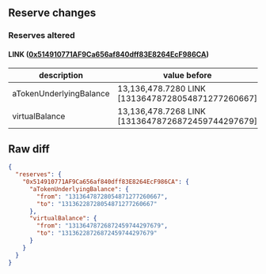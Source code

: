 ## Reserve changes

### Reserves altered

#### LINK ([0x514910771AF9Ca656af840dff83E8264EcF986CA](https://etherscan.io/address/0x514910771AF9Ca656af840dff83E8264EcF986CA))

| description | value before | value after |
| --- | --- | --- |
| aTokenUnderlyingBalance | 13,136,478.7280 LINK [13136478728054871277260667] | 13,136,228.7280 LINK [13136228728054871277260667] |
| virtualBalance | 13,136,478.7268 LINK [13136478726872459744297679] | 13,136,228.7268 LINK [13136228726872459744297679] |


## Raw diff

```json
{
  "reserves": {
    "0x514910771AF9Ca656af840dff83E8264EcF986CA": {
      "aTokenUnderlyingBalance": {
        "from": "13136478728054871277260667",
        "to": "13136228728054871277260667"
      },
      "virtualBalance": {
        "from": "13136478726872459744297679",
        "to": "13136228726872459744297679"
      }
    }
  }
}
```